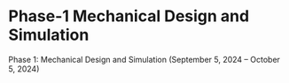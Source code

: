 # Phase-1 Mechanical Design and Simulation
Phase 1: Mechanical Design and Simulation (September 5, 2024 – October 5, 2024)
